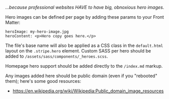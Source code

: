 _...because professional websites HAVE to have big, obnoxious hero images._

Hero images can be defined per page by adding these params to your Front Matter:

    heroImage: my-hero-image.jpg
    heroContent: <p>Hero copy goes here.</p>

The file's base name will also be applied as a CSS class in the `default.html` layout on the `.stripe.hero` element. Custom SASS per hero should be added to `/assets/sass/components/_heroes.scss`.

Homepage hero support should be added directly to the `/index.md` markup.

Any images added here should be public domain (even if you "rebooted" them); here's some good resources:

* https://en.wikipedia.org/wiki/Wikipedia:Public_domain_image_resources
